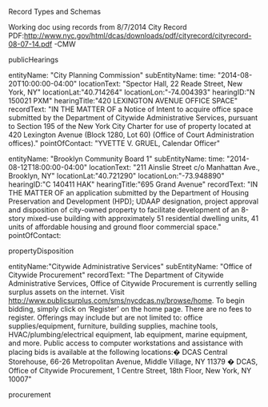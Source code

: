 Record Types and Schemas

Working doc using records from 8/7/2014 City Record PDF:http://www.nyc.gov/html/dcas/downloads/pdf/cityrecord/cityrecord-08-07-14.pdf  -CMW


publicHearings

  entityName: "City Planning Commission"
  subEntityName: 
  time: "2014-08-20T10:00:00-04:00"
  locationText: "Spector Hall, 22 Reade Street, New York, NY"
  locationLat:"40.714264"
  locationLon:"-74.004393"
  hearingID:"N 150021 PXM"
  hearingTitle:"420 LEXINGTON AVENUE OFFICE SPACE"
  recordText: "IN THE MATTER OF a Notice of Intent to acquire office space submitted by the Department of Citywide Administrative Services, pursuant to Section 195 of the New York City Charter for use of property located at 420 Lexington Avenue (Block 1280, Lot 60) (Office of Court Administration offices)."
  pointOfContact: "YVETTE V. GRUEL, Calendar Officer"
  
  
  entityName: "Brooklyn Community Board 1"
  subEntityName: 
  time: "2014-08-12T18:00:00-04:00"
  locationText: "211 Ainslie Street c/o Manhattan Ave., Brooklyn, NY"
  locationLat:"40.721290"
  locationLon:"-73.948890"
  hearingID:"C 140411 HAK"
  hearingTitle:"695 Grand Avenue"
  recordText: "IN THE MATTER OF an application submitted by the Department of Housing Preservation and Development (HPD); UDAAP designation, project approval and disposition of city-owned property to facilitate development of an 8-story mixed-use building with approximately 51 residential dwelling units, 41 units of affordable housing and ground floor commercial space."
   pointOfContact:
  
  
  
  


propertyDisposition

  entityName:"Citywide Administrative Services"
  subEntityName: "Office of Citywide Procurement"
  recordText: "The Department of Citywide Administrative Services, Office of Citywide Procurement is currently selling surplus assets on the internet. Visit http://www.publicsurplus.com/sms/nycdcas.ny/browse/home. To begin bidding, simply click on ‘Register’ on the home page. There are no fees to register. Offerings may include but are not limited to: office supplies/equipment, furniture, building supplies, machine tools, HVAC/plumbing/electrical equipment, lab equipment, marine equipment, and more. Public access to computer workstations and assistance with placing bids is available at the following locations:� DCAS Central Storehouse, 66-26 Metropolitan Avenue, Middle Village, NY 11379 � DCAS, Office of Citywide Procurement, 1 Centre Street, 18th Floor, New York, NY 10007"
  


procurement



